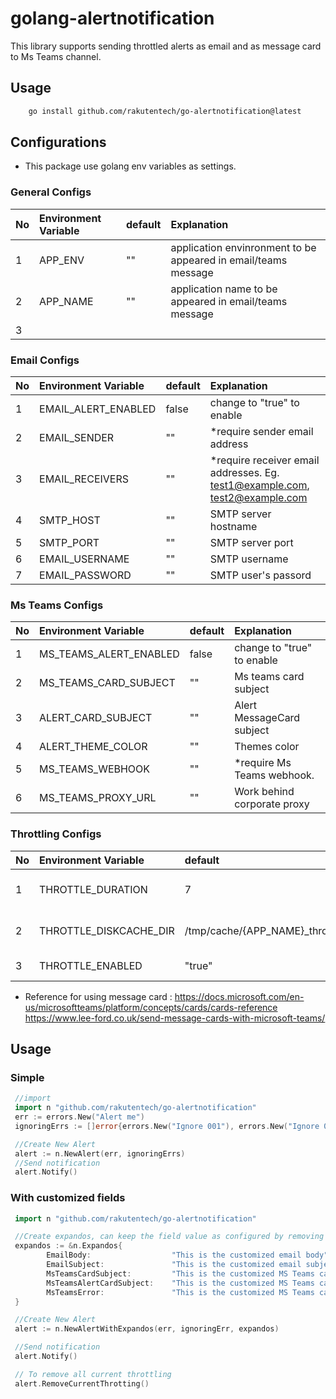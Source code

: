 # golang-alertnotification

This library supports sending throttled alerts as email and as message card to Ms Teams channel.

## Usage

```bash
    go install github.com/rakutentech/go-alertnotification@latest
```

## Configurations

* This package use golang env variables as settings.

### General Configs


| No  | Environment Variable | default | Explanation                                                    |
| :-- | :------------------- | :------ | :------------------------------------------------------------- |
| 1   | APP_ENV              | ""      | application envinronment to be appeared in email/teams message |
| 2   | APP_NAME             | ""      | application name to be appeared in email/teams message         |
| 3   |                      |         |                                                                |

### Email Configs

| No  | Environment Variable | default | Explanation                                                                 |
| :-- | :------------------- | :------ | :-------------------------------------------------------------------------- |
| 1   | EMAIL_ALERT_ENABLED  | false   | change to "true" to enable                                                  |
| 2   | EMAIL_SENDER         | ""      | *require sender email address                                               |
| 3   | EMAIL_RECEIVERS      | ""      | *require receiver email addresses. Eg. test1@example.com, test2@example.com |
| 4   | SMTP_HOST            | ""      | SMTP server hostname                                                        |
| 5   | SMTP_PORT            | ""      | SMTP server port                                                            |
| 6   | EMAIL_USERNAME       | ""      | SMTP username                                                               |
| 7   | EMAIL_PASSWORD       | ""      | SMTP user's passord                                                         |

### Ms Teams Configs

| No  | Environment Variable   | default | Explanation                 |
| :-- | :--------------------- | :------ | :-------------------------- |
| 1   | MS_TEAMS_ALERT_ENABLED | false   | change to "true" to enable  |
| 2   | MS_TEAMS_CARD_SUBJECT  | ""      | Ms teams card subject       |
| 3   | ALERT_CARD_SUBJECT     | ""      | Alert MessageCard subject   |
| 4   | ALERT_THEME_COLOR      | ""      | Themes color                |
| 5   | MS_TEAMS_WEBHOOK       | ""      | *require Ms Teams webhook.  |
| 6   | MS_TEAMS_PROXY_URL     | ""      | Work behind corporate proxy |

### Throttling Configs

| No  | Environment Variable   | default                                    | Explanation                   |
| :-- | :--------------------- | :----------------------------------------- | :---------------------------- |
| 1   | THROTTLE_DURATION      | 7                                          | throttling duration in minute |
| 2   | THROTTLE_DISKCACHE_DIR | /tmp/cache/{APP_NAME}_throttler_disk_cache | disk location for throttling  |
| 3   | THROTTLE_ENABLED       | "true"                                     | Disable all together          |

* Reference for using message card :
<https://docs.microsoft.com/en-us/microsoftteams/platform/concepts/cards/cards-reference>
<https://www.lee-ford.co.uk/send-message-cards-with-microsoft-teams/>

## Usage

### Simple

```go
 //import
 import n "github.com/rakutentech/go-alertnotification"
 err := errors.New("Alert me")
 ignoringErrs := []error{errors.New("Ignore 001"), errors.New("Ignore 002")};

 //Create New Alert
 alert := n.NewAlert(err, ignoringErrs)
 //Send notification
 alert.Notify()
```

### With customized fields

```go
 import n "github.com/rakutentech/go-alertnotification"

 //Create expandos, can keep the field value as configured by removing that field from expandos
 expandos := &n.Expandos{
        EmailBody:                  "This is the customized email body",
        EmailSubject:               "This is the customized email subject",
        MsTeamsCardSubject:         "This is the customized MS Teams card summary",
        MsTeamsAlertCardSubject:    "This is the customized MS Teams card title",
        MsTeamsError:               "This is the customized MS Teams card error message",
 }

 //Create New Alert
 alert := n.NewAlertWithExpandos(err, ignoringErr, expandos)

 //Send notification
 alert.Notify()

 // To remove all current throttling
 alert.RemoveCurrentThrotting()

```